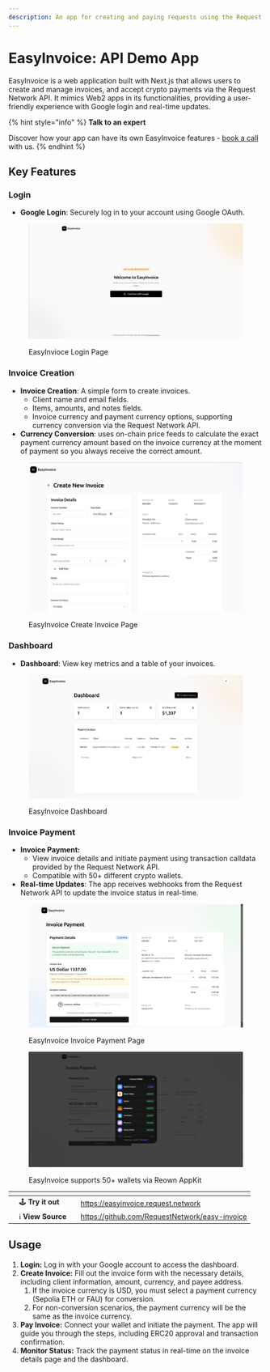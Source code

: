 ```yaml
---
description: An app for creating and paying requests using the Request Network API.
---
```


# EasyInvoice: API Demo App

EasyInvoice is a web application built with Next.js that allows users to create and manage invoices, and accept crypto payments via the Request Network API. It mimics Web2 apps in its functionalities, providing a user-friendly experience with Google login and real-time updates.

{% hint style="info" %}
**Talk to an expert**

Discover how your app can have its own EasyInvoice features - [book a call](https://calendly.com/mariana-rn/request-network-demo-docs) with us.
{% endhint %}

## Key Features

### Login

* **Google Login**: Securely log in to your account using Google OAuth.

<figure><img src="../.gitbook/assets/image.png" alt=""><figcaption><p>EasyInvioce Login Page</p></figcaption></figure>

### **Invoice Creation**

* **Invoice Creation**: A simple form to create invoices.
  * Client name and email fields.
  * Items, amounts, and notes fields.
  * Invoice currency and payment currency options, supporting currency conversion via the Request Network API.&#x20;
* **Currency Conversion**: uses on-chain price feeds to calculate the exact payment currency amount based on the invoice currency at the moment of payment so you always receive the correct amount.

<figure><img src="../.gitbook/assets/Screenshot from 2025-02-13 14-48-47.png" alt=""><figcaption><p>EasyInvoice Create Invoice Page</p></figcaption></figure>

### **Dashboard**

* **Dashboard**: View key metrics and a table of your invoices.

<figure><img src="../.gitbook/assets/Screenshot from 2025-02-14 01-00-51.png" alt=""><figcaption><p>EasyInvoice Dashboard</p></figcaption></figure>

### Invoice Payment

* **Invoice Payment:**
  * View invoice details and initiate payment using transaction calldata provided by the Request Network API.
  * Compatible with 50+ different crypto wallets.
* **Real-time Updates**: The app receives webhooks from the Request Network API to update the invoice status in real-time.

<figure><img src="../.gitbook/assets/Screenshot from 2025-02-14 01-01-00.png" alt=""><figcaption><p>EasyInvoice Invoice Payment Page</p></figcaption></figure>

<figure><img src="../.gitbook/assets/image (1).png" alt=""><figcaption><p>EasyInvoice supports 50+ wallets via Reown AppKit</p></figcaption></figure>

<table data-card-size="large" data-view="cards" data-full-width="false"><thead><tr><th></th><th></th><th></th><th data-hidden data-card-target data-type="content-ref"></th></tr></thead><tbody><tr><td></td><td><span data-gb-custom-inline data-tag="emoji" data-code="1f579">🕹️</span> <strong>Try it out</strong></td><td></td><td><a href="https://easyinvoice.request.network">https://easyinvoice.request.network</a></td></tr><tr><td></td><td><span data-gb-custom-inline data-tag="emoji" data-code="2139">ℹ️</span> <strong>View Source</strong></td><td></td><td><a href="https://github.com/RequestNetwork/easy-invoice">https://github.com/RequestNetwork/easy-invoice</a></td></tr></tbody></table>

## Usage

1. **Login:** Log in with your Google account to access the dashboard.
2. **Create Invoice:** Fill out the invoice form with the necessary details, including client information, amount, currency, and payee address.
   1. If the invoice currency is USD, you must select a payment currency (Sepolia ETH or FAU) for conversion.
   2. For non-conversion scenarios, the payment currency will be the same as the invoice currency.
3. **Pay Invoice:** Connect your wallet and initiate the payment. The app will guide you through the steps, including ERC20 approval and transaction confirmation.
4. **Monitor Status:** Track the payment status in real-time on the invoice details page and the dashboard.
